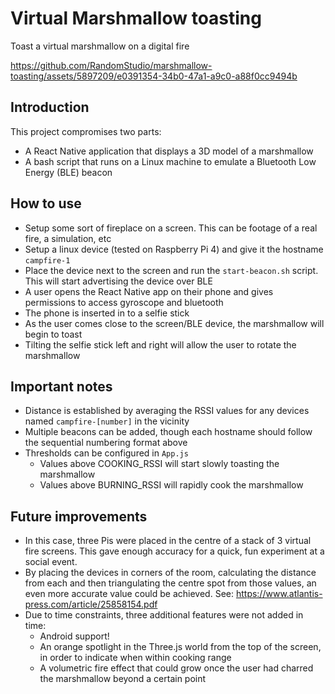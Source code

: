 # Virtual Marshmallow toasting
Toast a virtual marshmallow on a digital fire

https://github.com/RandomStudio/marshmallow-toasting/assets/5897209/e0391354-34b0-47a1-a9c0-a88f0cc9494b


## Introduction
This project compromises two parts:
*  A React Native application that displays a 3D model of a marshmallow
*  A bash script that runs on a Linux machine to emulate a Bluetooth Low Energy (BLE) beacon

## How to use
*  Setup some sort of fireplace on a screen. This can be footage of a real fire, a simulation, etc
*  Setup a linux device (tested on Raspberry Pi 4) and give it the hostname `campfire-1`
*  Place the device next to the screen and run the `start-beacon.sh` script. This will start advertising the device over BLE
*  A user opens the React Native app on their phone and gives permissions to access gyroscope and bluetooth
*  The phone is inserted in to a selfie stick 
*  As the user comes close to the screen/BLE device, the marshmallow will begin to toast
*  Tilting the selfie stick left and right will allow the user to rotate the marshmallow

## Important notes
*  Distance is established by averaging the RSSI values for any devices named `campfire-[number]` in the vicinity
*  Multiple beacons can be added, though each hostname should follow the sequential numbering format above
*  Thresholds can be configured in `App.js`
    *   Values above COOKING_RSSI will start slowly toasting the marshmallow
    *   Values above BURNING_RSSI will rapidly cook the marshmallow

## Future improvements
*  In this case, three Pis were placed in the centre of a stack of 3 virtual fire screens. This gave enough accuracy for a quick, fun experiment at a social event.
*  By placing the devices in corners of the room, calculating the distance from each and then triangulating the centre spot from those values, an even more accurate value could be achieved. See: https://www.atlantis-press.com/article/25858154.pdf
*  Due to time constraints, three additional features were not added in time:
    *  Android support!
    *  An orange spotlight in the Three.js world from the top of the screen, in order to indicate when within cooking range
    *  A volumetric fire effect that could grow once the user had charred the marshmallow beyond a certain point
